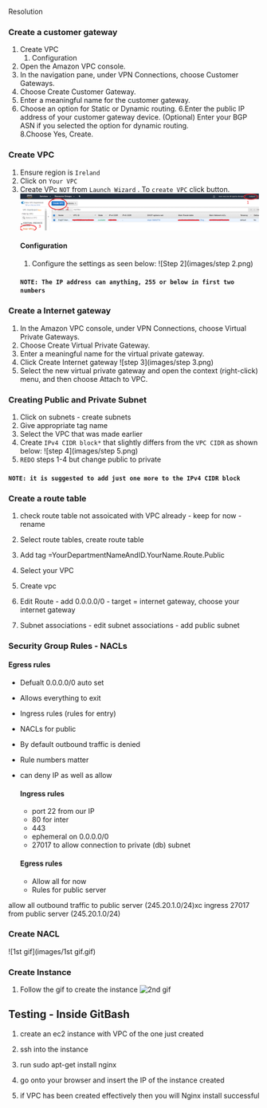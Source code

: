 Resolution
### Create a customer gateway
1. Create VPC
    1. Configuration 
1. Open the Amazon VPC console.
2. In the navigation pane, under VPN Connections, choose Customer Gateways.
3. Choose Create Customer Gateway.
4. Enter a meaningful name for the customer gateway.
5. Choose an option for Static or Dynamic routing.
6.Enter the public IP address of your customer gateway device.
(Optional) Enter your BGP ASN if you selected the option for dynamic routing.  
8.Choose Yes, Create.


### Create VPC
1. Ensure region is ``Ireland ``
2. Click on ```Your VPC```
3. Create VPc ```NOT``` from ```Launch Wizard``` . To ```create VPC``` click button. 
![Step1](images/step%201.png)
    #### Configuration 
    1. Configure the settings as seen below:
    ![Step 2](images/step 2.png)
    #### ```NOTE: The IP address can anything, 255 or below in first two numbers ``` 

### Create a Internet  gateway
1. In the Amazon VPC console, under VPN Connections, choose Virtual Private Gateways.
2. Choose Create Virtual Private Gateway.
3. Enter a meaningful name for the virtual private gateway.
4. Click Create Internet gateway
![step 3](images/step 3.png)
5. Select the new virtual private gateway and open the context (right-click) menu, and then choose Attach to VPC.

### Creating Public and Private Subnet
1. Click on subnets - create subnets
2. Give appropriate tag name
3. Select the VPC that was made earlier
4. Create ```IPv4 CIDR block*``` that slightly differs from the ```VPC CIDR``` as shown below:
![step 4](images/step 5.png)
5. ```REDO``` steps 1-4 but change public to private
#### ```NOTE: it is suggested to add just one more to the IPv4 CIDR block```

### Create a route table

1. check route table not assoicated with VPC already - keep for now - rename

2. Select route tables, create route table

3. Add tag =YourDepartmentNameAndID.YourName.Route.Public

4. Select your VPC

5. Create vpc

6. Edit Route - add 0.0.0.0/0 - target = internet gateway, choose your internet gateway

7. Subnet associations - edit subnet associations - add public subnet

### Security Group Rules - NACLs
#### Egress rules

- Defualt 0.0.0.0/0 auto set
- Allows everything to exit
- Ingress rules (rules for entry)
- NACLs for public
- By default outbound traffic is denied
- Rule numbers matter
- can deny IP as well as allow

    #### Ingress rules
    - port 22 from our IP
    - 80 for inter
    - 443
    - ephemeral on 0.0.0.0/0
    - 27017 to allow connection to private (db) subnet
    #### Egress rules
    
    - Allow all for now
    - Rules for public server

allow all outbound traffic to public server (245.20.1.0/24)xc
ingress 27017 from public server (245.20.1.0/24)
### Create NACL

![1st gif](images/1st gif.gif)

### Create Instance
1. Follow the gif to create the instance
![2nd gif](images/2nd%20gif.gif)

## Testing - Inside GitBash
1. create an ec2 instance with VPC of the one just created

2. ssh into the instance

3. run sudo apt-get install nginx

4. go onto your browser and insert the IP of the instance created

5. if VPC has been created effectively then you will Nginx install successful